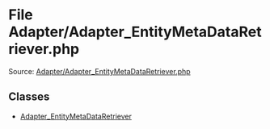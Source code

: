 File Adapter/Adapter_EntityMetaDataRetriever.php
=========

Source: [Adapter/Adapter_EntityMetaDataRetriever.php](https://github.com/PrestaShop/PrestaShop/blob/1.6.1.1/Adapter/Adapter_EntityMetaDataRetriever.php)


Classes
-------

* [Adapter_EntityMetaDataRetriever](class.Adapter_EntityMetaDataRetriever.md)


